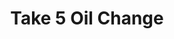 ---
title: "Take 5 Oil Change"
url: /houston/take-5-oil-change-cypress-creek-parkway/
shop: car repair
---